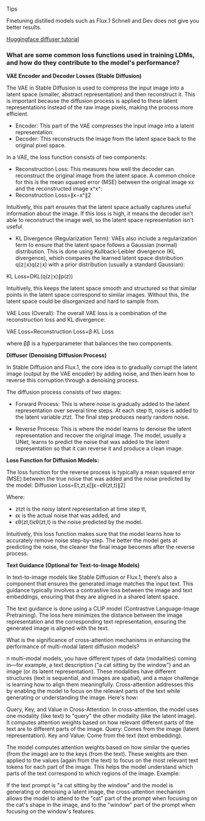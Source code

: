 Tips

Finetuning distilled models such as Flux.1 Schnell and Dev does not give you better results.

[Huggingface diffuser tutorial](https://huggingface.co/docs/diffusers/index)

### What are some common loss functions used in training LDMs, and how do they contribute to the model's performance?

**VAE Encoder and Decoder Losses (Stable Diffusion)**

The VAE in Stable Diffusion is used to compress the input image into a latent space (smaller, abstract representation) and then reconstruct it. This is important because the diffusion process is applied to these latent representations instead of the raw image pixels, making the process more efficient.

- Encoder: This part of the VAE compresses the input image into a latent representation.
- Decoder: This reconstructs the image from the latent space back to the original pixel space.

In a VAE, the loss function consists of two components:

- Reconstruction Loss: This measures how well the decoder can reconstruct the original image from the latent space. A common choice for this is the mean squared error (MSE) between the original image xx and the reconstructed image x^x^:
- Reconstruction Loss=∥x−x^∥2
  

Intuitively, this part ensures that the latent space actually captures useful information about the image. If this loss is high, it means the decoder isn't able to reconstruct the image well, so the latent space representation isn't useful.

- KL Divergence (Regularization Term): VAEs also include a regularization term to ensure that the latent space follows a Gaussian (normal) distribution. This is done using Kullback-Leibler divergence (KL divergence), which compares the learned latent space distribution q(z∣x)q(z∣x) with a prior distribution (usually a standard Gaussian):

KL Loss=DKL(q(z∣x)∥p(z))
  
Intuitively, this keeps the latent space smooth and structured so that similar points in the latent space correspond to similar images. Without this, the latent space could be disorganized and hard to sample from.

VAE Loss (Overall): The overall VAE loss is a combination of the reconstruction loss and KL divergence:

VAE Loss=Reconstruction Loss+β⋅KL Loss
    
where ββ is a hyperparameter that balances the two components.

**Diffuser (Denoising Diffusion Process)**

In Stable Diffusion and Flux.1, the core idea is to gradually corrupt the latent image (output by the VAE encoder) by adding noise, and then learn how to reverse this corruption through a denoising process.

The diffusion process consists of two stages:

- Forward Process: This is where noise is gradually added to the latent representation over several time steps. At each step tt, noise is added to the latent variable ztzt​. The final step produces nearly random noise.

- Reverse Process: This is where the model learns to denoise the latent representation and recover the original image. The model, usually a UNet, learns to predict the noise that was added to the latent representation so that it can reverse it and produce a clean image.

**Loss Function for Diffusion Models:**

The loss function for the reverse process is typically a mean squared error (MSE) between the true noise that was added and the noise predicted by the model:
Diffusion Loss=Et,zt,ϵ[∥ϵ−ϵθ(zt,t)∥2]

Where:
- ztzt​ is the noisy latent representation at time step tt,
- ϵϵ is the actual noise that was added, and
- ϵθ(zt,t)ϵθ​(zt​,t) is the noise predicted by the model.

Intuitively, this loss function makes sure that the model learns how to accurately remove noise step-by-step. The better the model gets at predicting the noise, the cleaner the final image becomes after the reverse process.

**Text Guidance (Optional for Text-to-Image Models)**

In text-to-image models like Stable Diffusion or Flux.1, there’s also a component that ensures the generated image matches the input text. This guidance typically involves a contrastive loss between the image and text embeddings, ensuring that they are aligned in a shared latent space.

The text guidance is done using a CLIP model (Contrastive Language-Image Pretraining). The loss here minimizes the distance between the image representation and the corresponding text representation, ensuring the generated image is aligned with the text.

What is the significance of cross-attention mechanisms in enhancing the performance of multi-modal latent diffusion models?

n multi-modal models, you have different types of data (modalities) coming in—for example, a text description ("a cat sitting by the window") and an image (or its latent representation). These modalities have different structures (text is sequential, and images are spatial), and a major challenge is learning how to align them meaningfully.
Cross-attention addresses this by enabling the model to focus on the relevant parts of the text while generating or understanding the image. Here's how:

Query, Key, and Value in Cross-Attention: In cross-attention, the model uses one modality (like text) to "query" the other modality (like the latent image). It computes attention weights based on how relevant different parts of the text are to different parts of the image.
Query: Comes from the image (latent representation).
Key and Value: Come from the text (text embedding).

The model computes attention weights based on how similar the queries (from the image) are to the keys (from the text). These weights are then applied to the values (again from the text) to focus on the most relevant text tokens for each part of the image. This helps the model understand which parts of the text correspond to which regions of the image.
Example:

If the text prompt is "a cat sitting by the window" and the model is generating or denoising a latent image, the cross-attention mechanism allows the model to attend to the "cat" part of the prompt when focusing on the cat's shape in the image, and to the "window" part of the prompt when focusing on the window's features.
